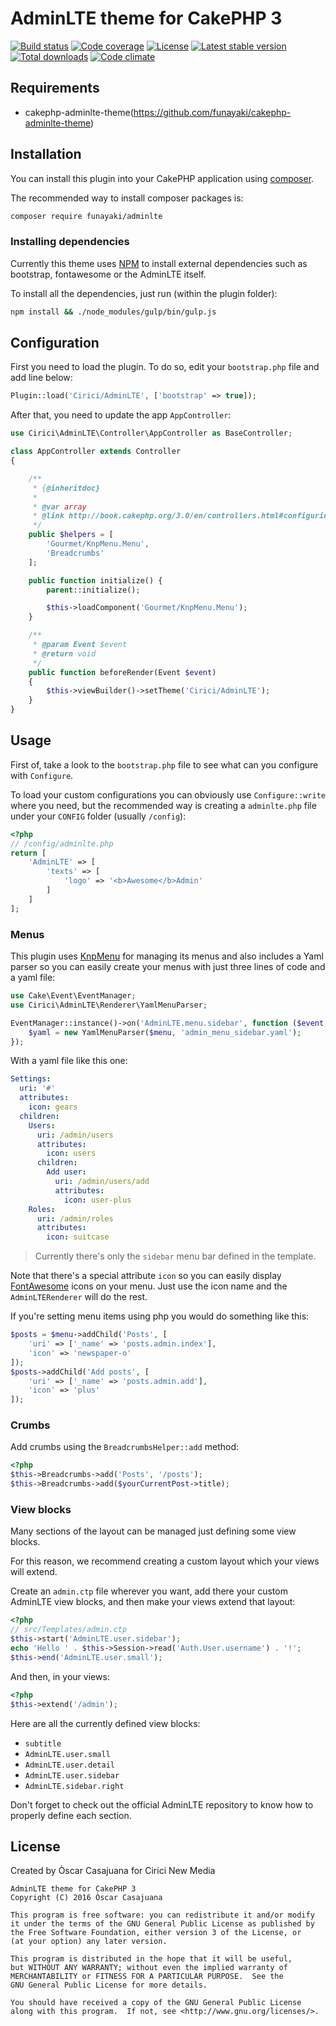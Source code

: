 AdminLTE theme for CakePHP 3
============================

[![Build status][build svg]][build status]
[![Code coverage][coverage svg]][coverage]
[![License][license svg]][license]
[![Latest stable version][releases svg]][releases]
[![Total downloads][downloads svg]][downloads]
[![Code climate][climate svg]][climate]

Requirements
------------

- cakephp-adminlte-theme(https://github.com/funayaki/cakephp-adminlte-theme)

Installation
------------

You can install this plugin into your CakePHP application using [composer][composer].

The recommended way to install composer packages is:

~~~bash
composer require funayaki/adminlte
~~~

### Installing dependencies

Currently this theme uses [NPM][npm] to install external dependencies such as bootstrap,
fontawesome or the AdminLTE itself.

To install all the dependencies, just run (within the plugin folder):

~~~bash
npm install && ./node_modules/gulp/bin/gulp.js
~~~

Configuration
-------------

First you need to load the plugin. To do so, edit your `bootstrap.php` file and
add line below:

~~~php
Plugin::load('Cirici/AdminLTE', ['bootstrap' => true]);
~~~

After that, you need to update the app `AppController`:

~~~php
use Cirici\AdminLTE\Controller\AppController as BaseController;

class AppController extends Controller
{

    /**
     * {@inheritdoc}
     *
     * @var array
     * @link http://book.cakephp.org/3.0/en/controllers.html#configuring-helpers-to-load
     */
    public $helpers = [
        'Gourmet/KnpMenu.Menu',
        'Breadcrumbs'
    ];

    public function initialize() {
        parent::initialize();

        $this->loadComponent('Gourmet/KnpMenu.Menu');
    }

    /**
     * @param Event $event
     * @return void
     */
    public function beforeRender(Event $event)
    {
        $this->viewBuilder()->setTheme('Cirici/AdminLTE');
    }
}
~~~

Usage
-----

First of, take a look to the `bootstrap.php` file to see what can you configure
with `Configure`.

To load your custom configurations you can obviously use `Configure::write` where
you need, but the recommended way is creating a `adminlte.php` file under your
`CONFIG` folder (usually `/config`):

~~~php
<?php
// /config/adminlte.php
return [
    'AdminLTE' => [
        'texts' => [
            'logo' => '<b>Awesome</b>Admin'
        ]
    ]
];
~~~

### Menus

This plugin uses [KnpMenu][KnpMenu] for managing its menus and also includes a
Yaml parser so you can easily create your menus with just three lines of code and
a yaml file:

~~~php
use Cake\Event\EventManager;
use Cirici\AdminLTE\Renderer\YamlMenuParser;

EventManager::instance()->on('AdminLTE.menu.sidebar', function ($event, $menu) {
    $yaml = new YamlMenuParser($menu, 'admin_menu_sidebar.yaml');
});
~~~

With a yaml file like this one:

~~~yaml
Settings:
  uri: '#'
  attributes:
    icon: gears
  children:
    Users:
      uri: /admin/users
      attributes:
        icon: users
      children:
        Add user:
          uri: /admin/users/add
          attributes:
            icon: user-plus
    Roles:
      uri: /admin/roles
      attributes:
        icon: suitcase
~~~

> Currently there's only the `sidebar` menu bar defined in the template.

Note that there's a special attribute `icon` so you can easily display
[FontAwesome][FontAwesome] icons on your menu. Just use the icon name
and the `AdminLTERenderer` will do the rest.

If you're setting menu items using php you would do something like this:

~~~php
$posts = $menu->addChild('Posts', [
    'uri' => ['_name' => 'posts.admin.index'],
    'icon' => 'newspaper-o'
]);
$posts->addChild('Add posts', [
    'uri' => ['_name' => 'posts.admin.add'],
    'icon' => 'plus'
]);
~~~

### Crumbs

Add crumbs using the `BreadcrumbsHelper::add` method:

~~~php
<?php
$this->Breadcrumbs->add('Posts', '/posts');
$this->Breadcrumbs->add($yourCurrentPost->title);
~~~

### View blocks

Many sections of the layout can be managed just defining some view blocks.

For this reason, we recommend creating a custom layout which your views will extend.

Create an `admin.ctp` file wherever you want, add there your custom AdminLTE
view blocks, and then make your views extend that layout:

~~~php
<?php
// src/Templates/admin.ctp
$this->start('AdminLTE.user.sidebar');
echo 'Hello ' . $this->Session->read('Auth.User.username') . '!';
$this->end('AdminLTE.user.small');
~~~

And then, in your views:

~~~php
<?php
$this->extend('/admin');
~~~

Here are all the currently defined view blocks:

- `subtitle`
- `AdminLTE.user.small`
- `AdminLTE.user.detail`
- `AdminLTE.user.sidebar`
- `AdminLTE.sidebar.right`

Don't forget to check out the official AdminLTE repository to know how to
properly define each section.

License
-------

Created by Òscar Casajuana for Cirici New Media

    AdminLTE theme for CakePHP 3
    Copyright (C) 2016 Òscar Casajuana

    This program is free software: you can redistribute it and/or modify
    it under the terms of the GNU General Public License as published by
    the Free Software Foundation, either version 3 of the License, or
    (at your option) any later version.

    This program is distributed in the hope that it will be useful,
    but WITHOUT ANY WARRANTY; without even the implied warranty of
    MERCHANTABILITY or FITNESS FOR A PARTICULAR PURPOSE.  See the
    GNU General Public License for more details.

    You should have received a copy of the GNU General Public License
    along with this program.  If not, see <http://www.gnu.org/licenses/>.

[composer]: https://getcomposer.org
[npm]: https://nodejs.org
[KnpMenu]: https://github.com/KnpLabs/KnpMenu
[FontAwesome]: http://fortawesome.github.io/Font-Awesome/icons/

[build status]: https://travis-ci.org/funayaki/cake-adminlte
[coverage]: https://codecov.io/gh/funayaki/cake-adminlte
[license]: https://github.com/funayaki/cake-adminlte/blob/master/LICENSE.md
[releases]: https://github.com/funayaki/cake-adminlte/releases
[downloads]: https://packagist.org/packages/funayaki/adminlte
[climate]: https://codeclimate.com/github/funayaki/cake-adminlte

[build svg]: https://img.shields.io/travis/funayaki/cake-adminlte/master.svg?style=flat-square
[coverage svg]: https://img.shields.io/codecov/c/github/funayaki/cake-adminlte/master.svg?style=flat-square
[license svg]: https://img.shields.io/github/license/funayaki/cake-adminlte.svg?style=flat-square
[releases svg]: https://img.shields.io/github/release/funayaki/cake-adminlte.svg?style=flat-square
[downloads svg]: https://img.shields.io/packagist/dt/funayaki/adminlte.svg?style=flat-square
[climate svg]: https://img.shields.io/codeclimate/github/funayaki/cake-adminlte.svg?style=flat-square
